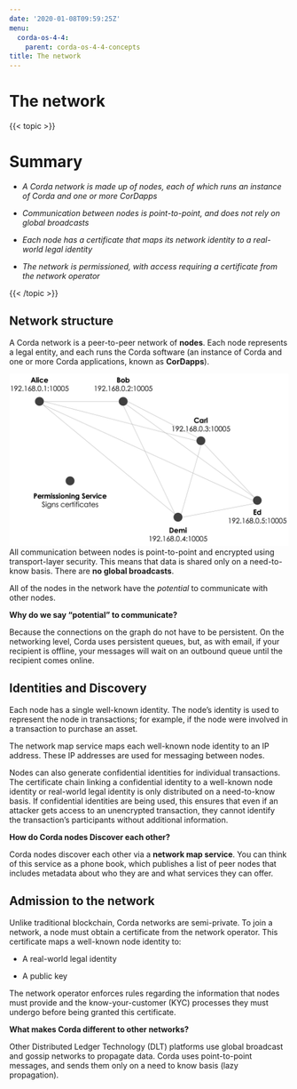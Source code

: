 ```yaml
---
date: '2020-01-08T09:59:25Z'
menu:
  corda-os-4-4:
    parent: corda-os-4-4-concepts
title: The network
---
```



# The network


{{< topic >}}
# Summary


* *A Corda network is made up of nodes, each of which runs an instance of Corda and one or more CorDapps*


* *Communication between nodes is point-to-point, and does not rely on global broadcasts*


* *Each node has a certificate that maps its network identity to a real-world legal identity*


* *The network is permissioned, with access requiring a certificate from the network operator*



{{< /topic >}}
## Network structure

A Corda network is a peer-to-peer network of **nodes**. Each node represents a legal entity, and each runs the Corda software (an instance of Corda and one or more Corda applications, known as **CorDapps**).

![network](resources/network.png "network")All communication between nodes is point-to-point and encrypted using transport-layer security. This means that data is
                shared only on a need-to-know basis. There are **no global broadcasts**.

All of the nodes in the network have the *potential* to communicate with other nodes.

**Why do we say “potential” to communicate?**

Because the connections on the graph do not have to be persistent. On the networking level, Corda uses persistent queues, but, as with email, if your recipient is offline, your messages will wait on an outbound queue until the recipient comes online.


## Identities and Discovery

Each node has a single well-known identity. The node’s identity is used to represent the node in transactions; for example, if the node were involved in a transaction to purchase an asset.

The network map service maps each well-known node identity to an IP address. These IP
                addresses are used for messaging between nodes.

Nodes can also generate confidential identities for individual transactions. The certificate chain linking a
                confidential identity to a well-known node identity or real-world legal identity is only distributed on a need-to-know
                basis. If confidential identities are being used, this ensures that even if an attacker gets access to an unencrypted transaction, they cannot identify the
                transaction’s participants without additional information.

**How do Corda nodes Discover each other?**

Corda nodes discover each other via a **network map service**. You can think of this service as a phone book, which publishes a list of peer nodes that includes metadata about who they are and what services they can offer.


## Admission to the network

Unlike traditional blockchain, Corda networks are semi-private. To join a network, a node must obtain a certificate from the network operator. This
                certificate maps a well-known node identity to:


* A real-world legal identity


* A public key


The network operator enforces rules regarding the information that nodes must provide and the know-your-customer (KYC) processes they must undergo before being granted this certificate.

**What makes Corda different to other networks?**

Other Distributed Ledger Technology (DLT) platforms use global broadcast and gossip networks to propagate data. Corda uses point-to-point messages, and sends them only on a need to know basis (lazy propagation).


